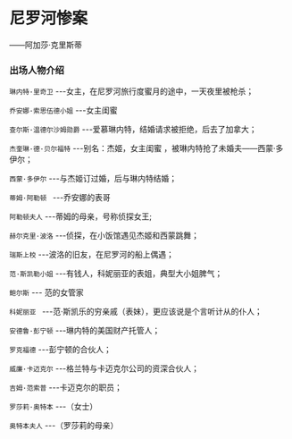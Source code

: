 # 尼罗河惨案

——阿加莎·克里斯蒂

###  出场人物介绍

 `琳内特·里奇卫`  ---女主，在尼罗河旅行度蜜月的途中，一天夜里被枪杀；

`乔安娜·索思伍德小姐`  ---女主闺蜜

`查尔斯·温德尔沙姆勋爵`   ---爱慕琳内特，结婚请求被拒绝，后去了加拿大；

`杰奎琳·德·贝尔福特`   ---别名：杰姬，女主闺蜜 ，被琳内特抢了未婚夫——西蒙·多伊尔；

`西蒙·多伊尔`   ---与杰姬订过婚，后与琳内特结婚；

`蒂姆·阿勒顿 `   ---乔安娜的表哥

`阿勒顿夫人`   ---蒂姆的母亲，号称侦探女王;

`赫尔克里·波洛`   ---侦探，在小饭馆遇见杰姬和西蒙跳舞；

`瑞斯上校`  ---波洛的旧友，在尼罗河的船上偶遇；

`范·斯凯勒小姐`   ---有钱人，科妮丽亚的表姐，典型大小姐脾气；

`鲍尔斯`   --- 范的女管家

`科妮丽亚 `   ---范·斯凯乐的穷亲戚（表妹），更应该说是个言听计从的仆人；

`安德鲁·彭宁顿`  ---琳内特的美国财产托管人；

`罗克福德`  ---彭宁顿的合伙人；

`威廉·卡迈克尔`  ---格兰特与卡迈克尔公司的资深合伙人；

`吉姆·范索普`  ---卡迈克尔的职员；

`罗莎莉·奥特本`  ---（女士）

`奥特本夫人`   ---（罗莎莉的母亲）